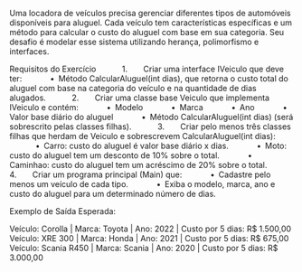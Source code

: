 Uma locadora de veículos precisa gerenciar diferentes tipos de automóveis disponíveis para aluguel. 
Cada veículo tem características específicas e um método para calcular o custo do aluguel com base em sua categoria. 
Seu desafio é modelar esse sistema utilizando herança, polimorfismo e interfaces.

Requisitos do Exercício
      1.    Criar uma interface IVeiculo que deve ter:
          • Método CalcularAluguel(int dias), que retorna o custo total do aluguel com base na categoria do veículo 
           e na quantidade de dias alugados.
      2.    Criar uma classe base Veiculo que implementa IVeiculo e contém:
          • Modelo
          • Marca
          • Ano
          • Valor base diário do aluguel
          • Método CalcularAluguel(int dias) (será sobrescrito pelas classes filhas).
      3.    Criar pelo menos três classes filhas que herdam de Veiculo e sobrescrevem CalcularAluguel(int dias):
          • Carro: custo do aluguel é valor base diário x dias.
          • Moto: custo do aluguel tem um desconto de 10% sobre o total.
          • Caminhao: custo do aluguel tem um acréscimo de 20% sobre o total.
      4.    Criar um programa principal (Main) que:
          • Cadastre pelo menos um veículo de cada tipo.
          • Exiba o modelo, marca, ano e custo do aluguel para um determinado número de dias.


Exemplo de Saída Esperada:

Veículo: Corolla | Marca: Toyota | Ano: 2022 | Custo por 5 dias: R$ 1.500,00
Veículo: XRE 300 | Marca: Honda | Ano: 2021 | Custo por 5 dias: R$ 675,00
Veículo: Scania R450 | Marca: Scania | Ano: 2020 | Custo por 5 dias: R$ 3.000,00
